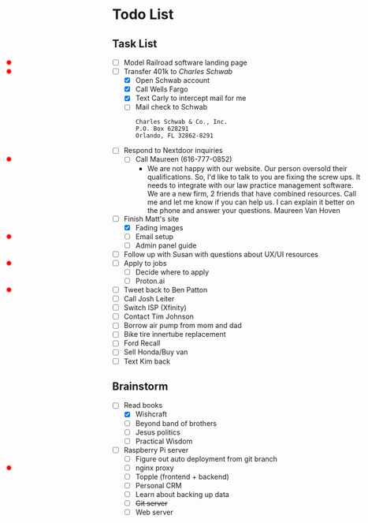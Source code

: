 # Todo List

## Task List

- [ ] <star/>Model Railroad software landing page
- [ ] <star/>Transfer 401k to _Charles Schwab_
  - [x] Open Schwab account
  - [x] Call Wells Fargo
  - [x] Text Carly to intercept mail for me
  - [ ] Mail check to Schwab
    ```text
    Charles Schwab & Co., Inc.
    P.O. Box 628291
    Orlando, FL 32862-8291
    ```
- [ ] Respond to Nextdoor inquiries
  - [ ] <star/>Call Maureen (616-777-0852)
    - We are not happy with our website. Our person oversold their qualifications.   So, I'd like to talk to you are fixing the screw ups. It needs to integrate with our law practice management software. We are a new firm, 2 friends that have combined resources. Call me and let me know if you can help us. I can explain it better on the phone and answer your questions. Maureen Van Hoven
- [ ] Finish Matt's site
  - [x] Fading images
  - [ ] <star/>Email setup
  - [ ] Admin panel guide
- [ ] Follow up with Susan with questions about UX/UI resources
- [ ] <star/>Apply to jobs
  - [ ] Decide where to apply
  - [ ] Proton.ai
- [ ] <star/>Tweet back to Ben Patton
- [ ] Call Josh Leiter
- [ ] Switch ISP (Xfinity)
- [ ] Contact Tim Johnson
- [ ] Borrow air pump from mom and dad
- [ ] Bike tire innertube replacement
- [ ] Ford Recall
- [ ] Sell Honda/Buy van
- [ ] Text Kim back

## Brainstorm

- [ ] Read books
  - [x] Wishcraft
  - [ ] Beyond band of brothers
  - [ ] Jesus politics
  - [ ] Practical Wisdom
- [ ] Raspberry Pi server
  - [ ] Figure out auto deployment from git branch
  - [ ] <star/>nginx proxy
  - [ ] Topple (frontend + backend)
  - [ ] Personal CRM
  - [ ] Learn about backing up data
  - [ ] ~~Git server~~
  - [ ] Web server

<style>
input[type=checkbox]:not([checked]) + star::before {
  position: absolute;
  left: 0.75rem;
  content: "✹";
  color: red;
  font-weight: bolder;
}
input[type=checkbox]:not([checked]) + star[two]::before {
  content: "✹✹";
  font-size: 0.75rem;
}
</style>
